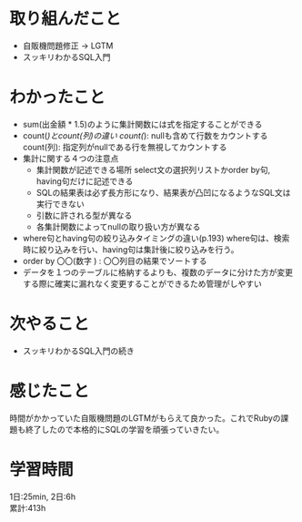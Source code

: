 # 取り組んだこと       
- 自販機問題修正 → LGTM
- スッキリわかるSQL入門
# わかったこと
- sum(出金額 * 1.5)のように集計関数には式を指定することができる
- count(*)とcount(列)の違い
  count(*): nullも含めて行数をカウントする
  count(列): 指定列がnullである行を無視してカウントする
- 集計に関する４つの注意点
  - 集計関数が記述できる場所
    select文の選択列リストかorder by句, having句だけに記述できる
  - SQLの結果表は必ず長方形になり、結果表が凸凹になるようなSQL文は実行できない
  - 引数に許される型が異なる
  - 各集計関数によってnullの取り扱い方が異なる
- where句とhaving句の絞り込みタイミングの違い(p.193)
  where句は、検索時に絞り込みを行い、having句は集計後に絞り込みを行う。
- order by 〇〇(数字 ) : 〇〇列目の結果でソートする
- データを１つのテーブルに格納するよりも、複数のデータに分けた方が変更する際に確実に漏れなく変更することができるため管理がしやすい
# 次やること  
- スッキリわかるSQL入門の続き
# 感じたこと
時間がかかっていた自販機問題のLGTMがもらえて良かった。これでRubyの課題も終了したので本格的にSQLの学習を頑張っていきたい。
# 学習時間  
1日:25min, 2日:6h   
累計:413h
